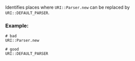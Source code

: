 Identifies places where `URI::Parser.new` can be replaced by `URI::DEFAULT_PARSER`.

### Example:
    # bad
    URI::Parser.new

    # good
    URI::DEFAULT_PARSER
